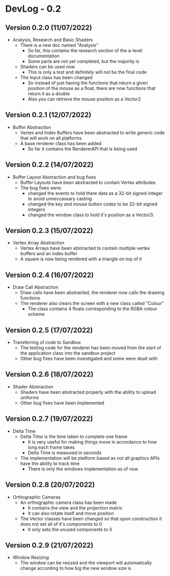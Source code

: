 # DevLog - 0.2

## Version 0.2.0 (11/07/2022)
- Analysis, Research and Basic Shaders
    - There is a new doc named "Analysis"
        - So far, this contains the research section of the a-level documentation
        - Some parts are not yet completed, but the majority is
    - Shaders can be used now
        - This is only a test and definitely will not be the final code
    - The Input class has been changed
        - So instead of just having the functions that return a given position of the mouse as a float, there are now functions that return it as a double
        - Also you can retrieve the mouse position as a Vector2

## Version 0.2.1 (12/07/2022)
- Buffer Abstraction
    - Vertex and Index Buffers have been abstracted to write generic code that will work on all platforms
    - A base renderer class has been added
        - So far it contains the RendererAPI that is being used

## Version 0.2.2 (14/07/2022)
- Buffer Layout Abstraction and bug fixes
    - Buffer Layouts have been abstracted to contain Vertex attributes
    - The bug fixes were:
        - changed the events to hold there data as a 32-bit signed integer to avoid unneccassary casting
        - changed the key and mouse button codes to be 32-bit signed integers
        - changed the window class to hold it's position as a Vector2i

## Version 0.2.3 (15/07/2022)
- Vertex Array Abstraction
    - Vertex Arrays have been abstracted to contain multiple vertex buffers and an index buffer
    - A square is now being rendered with a triangle on top of it

## Version 0.2.4 (16/07/2022)
- Draw Call Abstraction
    - Draw calls have been abstracted, the renderer now calls the drawing functions
    - The renderer also clears the screen with a new class called "Colour"
        - The class contains 4 floats corresponding to the RGBA colour scheme

## Version 0.2.5 (17/07/2022)
- Transferring of code to Sandbox
    - The testing code for the renderer has been moved from the start of the application class into the sandbox project
    - Other bug fixes have been investigated and some were dealt with

## Version 0.2.6 (18/07/2022)
- Shader Abstraction
    - Shaders have been abstracted properly with the ability to upload uniforms
    - Other bug fixes have been implemented

## Version 0.2.7 (19/07/2022)
- Delta Time
    - Delta Time is the time taken to complete one frame
        - It is very useful for making things move in accordance to how long each frame takes
        - Delta Time is measured in seconds
    - The implementation will be platform based as not all graphics APIs have the ability to track time
        - There is only the windows implementation as of now

## Version 0.2.8 (20/07/2022)
- Orthographic Cameras
    - An orthographic camera class has been made
        - It contains the view and the projection matrix
        - It can also rotate itself and move position
    - The Vector classes have been changed so that upon construction it does not set all of it's components to 0
        - It only sets the unused components to 0

## Version 0.2.9 (21/07/2022)
- Window Resizing
    - The window can be resized and the viewport will automatically change according to how big the new window size is
